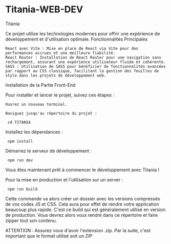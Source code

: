 # Titania-WEB-DEV

Titania

Ce projet utilise les technologies modernes pour offrir une expérience de développement et d'utilisation optimale.
Fonctionnalités Principales

    React avec Vite : Mise en place de React via Vite pour des performances accrues et une meilleure fiabilité.
    React Router : Installation de React Router pour une navigation sans rechargement, assurant une expérience utilisateur fluide et cohérente.
    SASS : Utilisation de SASS pour bénéficier de fonctionnalités avancées par rapport au CSS classique, facilitant la gestion des feuilles de style dans les projets de développement web.

Installation de la Partie Front-End

Pour installer et lancer le projet, suivez ces étapes :

    Ouvrez un nouveau terminal.

    Naviguez jusqu'au répertoire du projet :    

     cd TITANIA

Installez les dépendances :

     npm install

Démarrez le serveur de développement :

     npm run dev

Vous êtes maintenant prêt à commencer le développement avec Titania !

Pour la mise en production et l'utilisation sur un server :

     npm run build

Cette commande va alors créer un dossier avec les versions compressés de vos codes JS et CSS. Cela aura pour effet de rendre votre application beaucoup plus rapide. C'est ce build qui est généralement utilisé en version de production.
Vous devrez alors vous rendre dans ce répertoire et faire zipper tout son contenu.

ATTENTION : Assurez vous d'avoir l'extension .zip. Par la suite, c'est important que le format utilisé soit un ZIP

